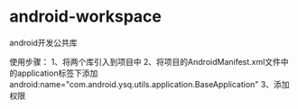 # android-workspace
android开发公共库

使用步骤：
1、将两个库引入到项目中
2、将项目的AndroidManifest.xml文件中的application标签下添加android:name="com.android.ysq.utils.application.BaseApplication"
3、添加权限<uses-permission android:name="android.permission.INTERNET" />
<uses-permission android:name="android.permission.WRITE_EXTERNAL_STORAGE" />

